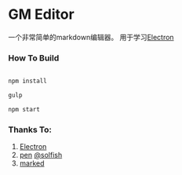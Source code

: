 # GM Editor

一个非常简单的markdown编辑器。
用于学习[Electron](http://electron.atom.io/)

### How To Build
```bash

npm install

gulp

npm start
```

### Thanks To:
1. [Electron](http://electron.atom.io/)
2. [pen](https://github.com/sofish/pen)  [@solfish](http://weibo.com/p/1005051639517374/home?from=page_100505_profile&wvr=6&mod=data#place)
3. [marked](https://github.com/chjj/marked)
